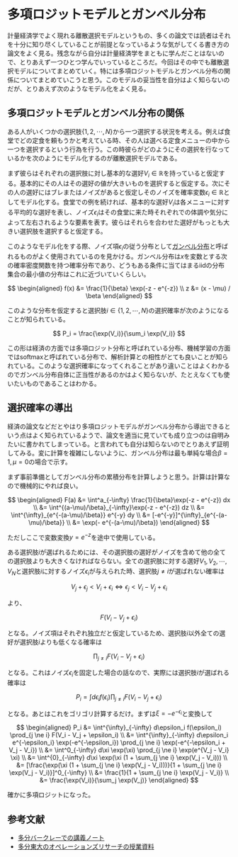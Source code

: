 # 多項ロジットモデルとガンベル分布

計量経済学でよく現れる離散選択モデルというもの、多くの論文では読者はそれを十分に知り尽くしていることが前提となっているような気がしてくる書き方の論文をよく見る。残念ながら自分は計量経済学をまともに学んだことはないので、とりあえず一つひとつ学んでいっているところだ。今回はその中でも離散選択モデルについてまとめていく。特には多項ロジットモデルとガンベル分布の関係についてまとめていこうと思う。このモデルの妥当性を自分はよく知らないのだが、とりあえず次のようなモデル化をよく見る。

## 多項ロジットモデルとガンベル分布の関係

ある人がいくつかの選択肢$\{1, 2, \cdots, N\}$から一つ選択する状況を考える。例えば食堂でどの定食を頼もうかと考えている時、その人は選べる定食メニューの中から一つを選択するという行為を行う。この時彼らがどのようにその選択を行なっているかを次のようにモデル化するのが離散選択モデルである。

まず彼らはそれぞれの選択肢に対し基本的な選好$V_i \in \mathbb{R}$を持っていると仮定する。基本的にその人はその選好の値が大きいものを選択すると仮定する。次にその人の選好にはブレまたはノイズがあると仮定しそのノイズを確率変数$\epsilon_i \in \mathbb{R}$としてモデル化する。食堂での例を続ければ、基本的な選好$V_i$は各メニューに対する平均的な選好を表し、ノイズ$\epsilon_i$はその食堂に来た時それぞれでの体調や気分によって左右されるような要素を表す。彼らはそれらを合わせた選好がもっとも大きい選択肢を選択すると仮定する。

このようなモデル化をする際、ノイズ項$\epsilon_i$の従う分布として[ガンベル分布](https://en.wikipedia.org/wiki/Gumbel_distribution)と呼ばれるものがよく使用されているのを見かける。ガンベル分布は$x$を変数とする次の確率密度関数を持つ確率分布であり、どうもある条件に当てはまるiidの分布集合の最小値の分布はこれに近づいていくらしい。

$$
\begin{aligned}
f(x) &= \frac{1}{\beta} \exp(-z - e^{-z}) \\
z &= (x - \mu) / \beta
\end{aligned}
$$

このような分布を仮定すると選択肢$i \in \{1, 2, \cdots, N\}$の選択確率が次のようになることが知られている。

$$
P_i = \frac{\exp(V_i)}{\sum_i \exp(V_i)}
$$

この形は経済の方面では多項ロジット分布と呼ばれている分布、機械学習の方面ではsoftmaxと呼ばれている分布で、解析計算との相性がとても良いことが知られている。このような選択確率になってくれることがあり違いことはよくわかるのでガンベル分布自体に正当性があるのかはよく知らないが、たとえなくても使いたいものであることはわかる。

## 選択確率の導出

経済の論文などだとやはり多項ロジットモデルがガンベル分布から導出できるという点はよく知られているようで、論文を適当に見ていても成り立つのは自明みたいに書かれてしまっている。と言われても自分は知らないのでとりあえず証明してみる。変に計算を複雑にしないように、ガンベル分布は最も単純な場合$\beta = 1, \mu = 0$の場合で示す。

まず事前準備としてガンベル分布の累積分布を計算しようと思う。計算は計算なので機械的にやれば良い。

$$
\begin{aligned}
F(a) &= \int^a_{-\infty} \frac{1}{\beta}\exp(-z - e^{-z}) dx \\
&= \int^{(a-\mu)/\beta}_{-\infty}\exp(-z - e^{-z}) dz \\
&= \int^{\infty}_{e^{-(a-\mu)/\beta}} e^{-y} dy \\
&= [-e^{-y}]^{\infty}_{e^{-(a-\mu)/\beta}} \\
&= \exp(- e^{-(a-\mu)/\beta})
\end{aligned}
$$

ただしここで変数変換$y = e^{-z}$を途中で使用している。

ある選択肢$i$が選ばれるためには、その選択肢の選好がノイズを含めて他の全ての選択肢よりも大きくなければならない。全ての選択肢に対する選好$V_1, V_2, \cdots, V_N$と選択肢$i$に対するノイズ$\epsilon_i$が与えられた時、選択肢$j \ne i$が選ばれない確率は

$$
V_j + \epsilon_j < V_i + \epsilon_i \iff \epsilon_j < V_i - V_j + \epsilon_i
$$

より、

$$
F(V_i - V_j + \epsilon_i)
$$

となる。ノイズ項はそれぞれ独立だと仮定しているため、選択肢$i$以外全ての選好が選択肢$i$よりも低くなる確率は

$$
\prod_{j \ne i} F(V_i - V_j + \epsilon_i)
$$

となる。これはノイズ$\epsilon_i$を固定した場合の話なので、実際には選択肢$i$が選ばれる確率は

$$
P_i = \int d\epsilon_i f(\epsilon_i) \prod_{j \ne i} F(V_i - V_j + \epsilon_i)
$$

となる。あとはこれをゴリゴリ計算するだけ。まずは$\xi = - e^{-\epsilon_i}$と変換して

$$
\begin{aligned}
P_i &= \int^{\infty}_{-\infty} d\epsilon_i f(\epsilon_i) \prod_{j \ne i} F(V_i - V_j + \epsilon_i) \\
&= \int^{\infty}_{-\infty} d\epsilon_i e^{-\epsilon_i} \exp(-e^{-\epsilon_i}) \prod_{j \ne i} \exp(-e^{-\epsilon_i + V_j - V_i}) \\
&= \int^0_{-\infty} d\xi \exp(\xi) \prod_{j \ne i} \exp(e^{V_j - V_i} \xi) \\
&= \int^{0}_{-\infty} d\xi \exp(\xi (1 + \sum_{j \ne i} \exp(V_j - V_i))) \\
&= [\frac{\exp(\xi (1 + \sum_{j \ne i} \exp(V_j - V_i)))}{1 + \sum_{j \ne i} \exp(V_j - V_i)}]^0_{-\infty} \\
&= \frac{1}{1 + \sum_{j \ne i} \exp(V_j - V_i)} \\ &= \frac{\exp(V_i)}{\sum_j \exp(V_j)}
\end{aligned}
$$

確かに多項ロジットになった。

## 参考文献

- [多分バークレーでの講義ノート](https://eml.berkeley.edu/choice2/ch3.pdf)
- [多分東大のオペレーションズリサーチの授業資料](http://www.honma-lab.iis.u-tokyo.ac.jp/OR13/OR2013_logit-model.pdf)
